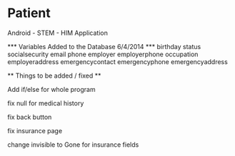 Patient
=======

Android - STEM - HIM Application

*** Variables Added to the Database 6/4/2014 ***
birthday
status
socialsecurity
email
phone
employer
employerphone
occupation
employeraddress
emergencycontact
emergencyphone
emergencyaddress



** Things to be added / fixed **

Add if/else for whole program

fix null for medical history

fix back button

fix insurance page

change invisible to Gone for insurance fields

